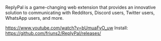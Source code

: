 ReplyPal is a game-changing web extension that provides an innovative solution to communicating with Redditors, Discord users, Twitter users, WhatsApp users, and more.

https://www.youtube.com/watch?v=bUmuaFvO_uw
Install: https://github.com/friuns2/ReplyPal/releases/
